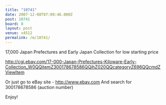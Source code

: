 ```yaml
---
title: "10741"
date: 2007-12-08T07:09:46.000Z
post: 10741
board: 8
layout: post
venue: v4512
permalink: /m/10741/
---
```

17,000 Japan Prefectures and Early Japan Collection for low starting price

http://cgi.ebay.com/17-000-Japan-Prefectures-Kiloware-Early-Collection_W0QQitemZ300178678586QQihZ020QQcategoryZ696QQcmdZViewItem


Or just go to eBay site -
http://www.ebay.com
And search for 300178678586 (auction number)

Enjoy!
